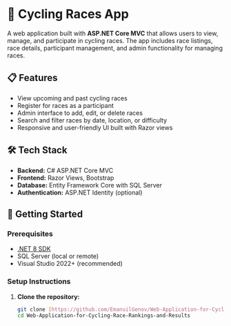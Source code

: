 # 🚴 Cycling Races App

A web application built with **ASP.NET Core MVC** that allows users to view, manage, and participate in cycling races. The app includes race listings, race details, participant management, and admin functionality for managing races.

## 📋 Features

- View upcoming and past cycling races
- Register for races as a participant
- Admin interface to add, edit, or delete races
- Search and filter races by date, location, or difficulty
- Responsive and user-friendly UI built with Razor views

## 🛠️ Tech Stack

- **Backend:** C# ASP.NET Core MVC
- **Frontend:** Razor Views, Bootstrap
- **Database:** Entity Framework Core with SQL Server
- **Authentication:** ASP.NET Identity (optional)

## 🚀 Getting Started

### Prerequisites

- [.NET 8 SDK](https://dotnet.microsoft.com/download)
- SQL Server (local or remote)
- Visual Studio 2022+ (recommended)

### Setup Instructions

1. **Clone the repository:**

   ```bash
   git clone [https://github.com/EmanuilGenov/Web-Application-for-Cycling-Race-Rankings-and-Results.git]
   cd Web-Application-for-Cycling-Race-Rankings-and-Results
